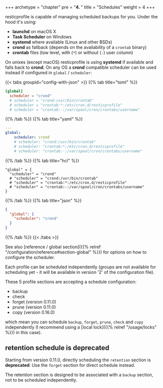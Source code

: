 +++
archetype = "chapter"
pre = "<b>4. </b>"
title = "Schedules"
weight = 4
+++


resticprofile is capable of managing scheduled backups for you. Under the hood it's using:
- **launchd** on macOS X
- **Task Scheduler** on Windows
- **systemd** where available (Linux and other BSDs)
- **crond** as fallback (depends on the availability of a `crontab` binary)
- **crontab** files (low level, with (`*`) or without (`-`) user column)

On unixes (except macOS) resticprofile is using **systemd** if available and falls back to **crond**. 
On any OS a **crond** compatible scheduler can be used instead if configured in `global` / `scheduler`:

{{< tabs groupid="config-with-json" >}}
{{% tab title="toml" %}}

```toml
[global]
  scheduler = "crond"
  # scheduler = "crond:/usr/bin/crontab"
  # scheduler = "crontab:*:/etc/cron.d/resticprofile"
  # scheduler = "crontab:-:/var/spool/cron/crontabs/username"
```

{{% /tab %}}
{{% tab title="yaml" %}}

```yaml
---
global:
    scheduler: crond
    # scheduler: "crond:/usr/bin/crontab"
    # scheduler: "crontab:*:/etc/cron.d/resticprofile"
    # scheduler: "crontab:-:/var/spool/cron/crontabs/username"
```

{{% /tab %}}
{{% tab title="hcl" %}}

```hcl
"global" = {
  "scheduler" = "crond"
  # "scheduler" = "crond:/usr/bin/crontab"
  # "scheduler" = "crontab:*:/etc/cron.d/resticprofile"
  # "scheduler" = "crontab:-:/var/spool/cron/crontabs/username"
}
```

{{% /tab %}}
{{% tab title="json" %}}

```json
{
  "global": {
    "scheduler": "crond"
  }
}
```

{{% /tab %}}
{{< /tabs >}}

See also [reference / global section]({{% relref "/configuration/reference#section-global" %}}) for options on how to configure the scheduler.


Each profile can be scheduled independently (groups are not available for scheduling yet - it will be available in version '2' of the configuration file).

These 5 profile sections are accepting a schedule configuration:
- backup
- check
- forget (version 0.11.0)
- prune (version 0.11.0)
- copy (version 0.16.0)

which mean you can schedule `backup`, `forget`, `prune`, `check` and `copy` independently (I recommend using a [local lock]({{% relref "/usage/locks" %}}) in this case).

## retention schedule is deprecated
Starting from version 0.11.0, directly scheduling the `retention` section is **deprecated**: Use the `forget` section for direct schedule instead.

The retention section is designed to be associated with a `backup` section, not to be scheduled independently.

